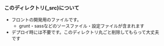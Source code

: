 ### このディレクトリ(_src)について

 - フロントの開発用のファイルです。
    - grunt・sassなどのソースファイル・設定ファイルが含まれます
 - デプロイ時には不要です。このディレクトリ丸ごと削除してもらって大丈夫です

